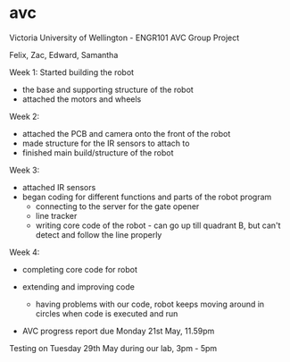# avc
Victoria University of Wellington - ENGR101 AVC Group Project

Felix, Zac, Edward, Samantha

Week 1:
Started building the robot 
- the base and supporting structure of the robot 
- attached the motors and wheels

Week 2:
- attached the PCB and camera onto the front of the robot 
- made structure for the IR sensors to attach to 
- finished main build/structure of the robot 

Week 3:
- attached IR sensors
- began coding for different functions and parts of the robot program
    - connecting to the server for the gate opener 
    - line tracker 
    - writing core code of the robot - can go up till quadrant B, but can't detect and follow the line properly 
    
Week 4:
 - completing core code for robot
 - extending and improving code 
    - having problems with our code, robot keeps moving around in circles when code is executed and run 
 
 - AVC progress report due Monday 21st May, 11.59pm 
 
 Testing on Tuesday 29th May during our lab, 3pm - 5pm 
